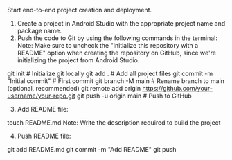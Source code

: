 Start end-to-end project creation and deployment.

1. Create a project in Android Studio with the appropriate project name and package name.
2. Push the code to Git by using the following commands in the terminal:
Note: Make sure to uncheck the "Initialize this repository with a README" option when creating the repository on GitHub, 
since we're initializing the project from Android Studio.

git init                             # Initialize git locally
git add .                            # Add all project files
git commit -m "Initial commit"       # First commit
git branch -M main                   # Rename branch to main (optional, recommended)
git remote add origin https://github.com/your-username/your-repo.git
git push -u origin main              # Push to GitHub

3. Add README file: 

touch README.md
Note: Write the description required to build the project

4. Push README file:

git add README.md
git commit -m "Add README"
git push
